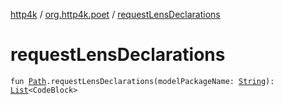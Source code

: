[http4k](../index.md) / [org.http4k.poet](index.md) / [requestLensDeclarations](./request-lens-declarations.md)

# requestLensDeclarations

`fun `[`Path`](../org.http4k.openapi.v3/-path/index.md)`.requestLensDeclarations(modelPackageName: `[`String`](https://kotlinlang.org/api/latest/jvm/stdlib/kotlin/-string/index.html)`): `[`List`](https://kotlinlang.org/api/latest/jvm/stdlib/kotlin.collections/-list/index.html)`<CodeBlock>`